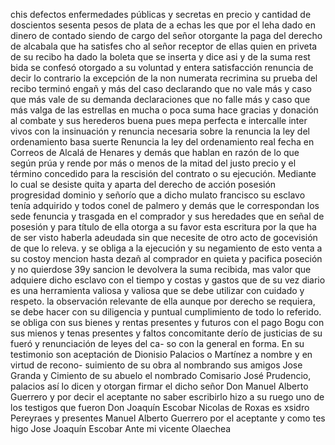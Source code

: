 chis defectos enfermedades públicas y secretas en precio y
cantidad de doscientos sesenta pesos de plata de a echas
les que por el leha dado en dinero de contado siendo de cargo del
señor otorgante la paga del derecho de alcabala que ha satisfes
cho al señor receptor de ellas quien en priveta de su recibo ha
dado la boleta que se inserta y dice asi y de la suma rest
bida se confesó otorgado a su voluntad y entera satisfacción
renuncia de decir lo contrario la excepción de la non numerata
recrimina su prueba del recibo terminó engañ y más del caso
declarando que no vale más y caso que más vale de su demanda
declaraciones que no falle más y caso que más valga de las estrellas en mucha o poca suma hace gracias y donación al combate y sus herederos buena pues mepa perfecta e intercalle inter vivos con la insinuación y renuncia necesaria sobre la renuncia la ley del ordenamiento basa suerte
Renuncia la ley del ordenamiento real fecha en Correos de Alcalá de Henares y demás que hablan en razón de lo que según prúa y rende por más o menos de la mitad del justo precio y el término concedido para la rescisión del contrato o su ejecución.
Mediante lo cual se desiste quita y aparta del derecho de acción posesión progresidad dominio y señorío que a dicho mulato francisco su esclavo tenía adquirido y todos conel de palmero y demás que le correspondan los sede fenuncia y trasgada
en el comprador y sus heredades que en señal de posesión y para título de ella otorga a su favor esta escritura por la que ha de ser visto haberla adeudada sin que necesite de otro acto de gocevisión de que lo releva. y se obliga a la ejecución y su
negamiento de esto venta a su costoy mencion hasta dezañ al comprador en quieta y pacifica poseción y no quierdose 39y sancion le devolvera la suma recibida, mas valor que adquiere dicho esclavo con el tiempo y costas y gastos que de su vez
diario es una herramienta valiosa y valiosa que se debe utilizar con cuidado y respeto. la observación relevante de ella aunque por derecho se requiera, se debe hacer con su diligencia y puntual cumplimiento de todo lo referido. se obliga con sus bienes y rentas presentes y futuros con el pago
Bogu con sus mienos y tenas presentes y faltos concomitante derío de justicias de su fueró y renunciación de leyes del ca- so con la general en forma. En su testimonio son aceptación de Dionisio Palacios o Martínez a nombre y en virtud de recono- suimiento de su obra al nombrando sus amigos Jose Granda y
Cimiento de su abuelo el nombrado Comisario José Prudencio, palacios así lo dicen y otorgan firmar el dicho señor Don Manuel Alberto Guerrero y por decir el aceptante no saber escribirlo hizo a su ruego uno de los testigos que fueron Don Joaquín
Escobar
Nicolas de Roxas
es xsidro Pereyraes y
presentes
Manuel Alberto Guerrero
por el aceptante y como tes
higo Jose Joaquín Escobar
Ante mi vicente Olaechea